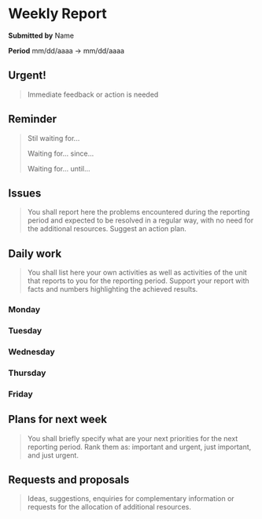 Weekly Report
=============

**Submitted by** Name

**Period** mm/dd/aaaa → mm/dd/aaaa

Urgent!
-------

> Immediate feedback or action is needed

Reminder
--------

> Stil waiting for...
>
> Waiting for... since...
>
> Waiting for... until...

Issues
------

> You shall report here the problems encountered during the reporting period and expected to be resolved in a regular way, with no need for the additional resources. Suggest an action plan.

Daily work
----------

> You shall list here your own activities as well as activities of the unit that reports to you for the reporting period. Support your report with facts and numbers highlighting the achieved results.

### Monday

### Tuesday

### Wednesday

### Thursday

### Friday

Plans for next week
-------------------

> You shall briefly specify what are your next priorities for the next reporting period. Rank them as: important and urgent, just important, and just urgent.

Requests and proposals
----------------------

> Ideas, suggestions, enquiries for complementary information or requests for the allocation of additional resources.

